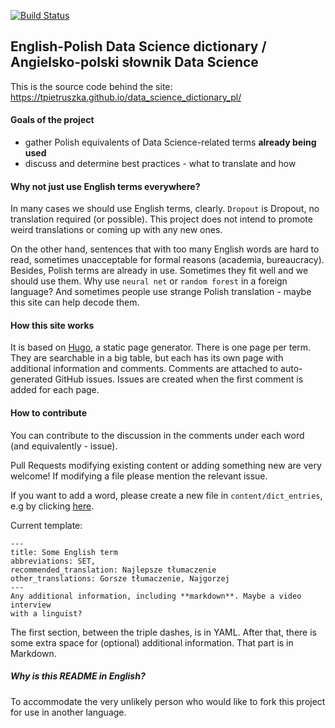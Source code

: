 [![Build Status](https://travis-ci.org/tpietruszka/data_science_dictionary_pl.svg?branch=master)](https://travis-ci.org/tpietruszka/data_science_dictionary_pl)

## English-Polish Data Science dictionary / Angielsko-polski słownik Data Science

This is the source code behind the site: https://tpietruszka.github.io/data_science_dictionary_pl/

#### Goals of the project

- gather Polish equivalents of Data Science-related terms **already being used**
- discuss and determine best practices - what to translate and how


#### Why not just use English terms everywhere?

In many cases we should use English terms, clearly. `Dropout` is Dropout, no
translation required (or possible). This project does not intend to promote
weird translations or coming up with any new ones.

On the other hand, sentences that with too many English words are hard to
read, sometimes unacceptable for formal reasons (academia, bureaucracy).
Besides, Polish terms are already in use. Sometimes they fit well and we should
use them. Why use `neural net` or `random forest` in a foreign language?
And sometimes people use strange Polish translation - maybe this site
can help decode them.


#### How this site works

It is based on [Hugo](https://gohugo.io/), a static page generator. There is
one page per term. They are searchable in a big table, but each has its own page
with additional information and comments. Comments are attached to
auto-generated GitHub issues. Issues are created when the first comment is
added for each page.


#### How to contribute

You can contribute to the discussion in the comments under each word
(and equivalently - issue).

Pull Requests modifying existing content or adding something new are very
welcome! If modifying a file please mention the relevant issue.

If you want to add a word, please create a new file in `content/dict_entries`,
e.g by clicking [here](https://github.com/tpietruszka/data_science_dictionary_pl/new/master/content/dict_entries).

Current template:
```
---
title: Some English term
abbreviations: SET,
recommended_translation: Najlepsze tłumaczenie
other_translations: Gorsze tłumaczenie, Najgorzej
---
Any additional information, including **markdown**. Maybe a video interview
with a linguist?
```

The first section, between the triple dashes, is in YAML. After that, there
is some extra space for (optional) additional information. That part is in
Markdown.

##### Why is this README in English?

To accommodate the very unlikely person who would like to fork this project
for use in another language.
